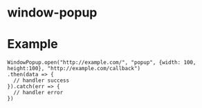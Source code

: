 # window-popup

# Example
```
WindowPopup.open("http://example.com/", "popup", {width: 100, height:100}, "http://example.com/callback")
.then(data => {
  // handler success
}).catch(err => {
  // handler error
})
```
